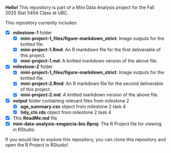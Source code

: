 **Hello!** This repository is part of a Mini Data Analysis project for the Fall 2025 Stat 545A Class at UBC.

This repository currently includes:
- [x] **milestone-1** folder
  - [x] **mini-project-1_files/figure-markdown_strict**: Image outputs for the knitted file.
  - [x] **mini-project-1.Rmd**: An R markdown file for the first deliverable of this project.
  - [x] **mini-project-1.md**: A knitted markdown version of the above file.
- [x] **milestone-2** folder
  - [x] **mini-project-1_files/figure-markdown_strict**: Image outputs for the knitted file.
  - [x] **mini-project-2.Rmd**: An R markdown file for the second deliverable of this project.
  - [x] **mini-project-2.md**: A knitted markdown version of the above file.
- [x] **output** folder containing relevant files from milestone 2
  - [x] **age_summary.csv** object from milestone 2 task 4
  - [x] **tidy_chi.rds** object from milestone 2 task 4
- [x] This **ReadMe.md** file
- [x] **mini-data-analysis-smgarcia-bio.Rproj**: The R Project file for viewing in RStudio.

If you would like to explore this repository, you can clone this repository and open the R Project in RStudio!
